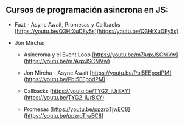 ## Cursos de programación asincrona en JS:

* Fazt - Async Await, Promesas y Callbacks [https://youtu.be/Q3HtXuDEy5s](https://youtu.be/Q3HtXuDEy5s)

* Jon Mircha:
  * Asincronía y el Event Loop [https://youtu.be/m7AgxJSCMVw](https://youtu.be/m7AgxJSCMVw)

  * Jon Mircha - Async Await [https://youtu.be/PbI5EEpodPM](https://youtu.be/PbI5EEpodPM) 

  * Callbacks [https://youtu.be/TYG2_iUr8XY](https://youtu.be/TYG2_iUr8XY)

  * Promesas [https://youtu.be/ppzrpTjwEC8](https://youtu.be/ppzrpTjwEC8)
